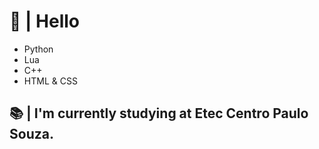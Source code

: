 # 👋 | Hello
* Python
* Lua
* C++
* HTML & CSS

  
## 📚 | I'm currently studying at Etec Centro Paulo Souza.

